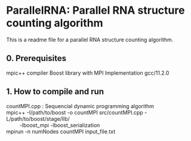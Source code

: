 # ParallelRNA: Parallel RNA structure counting algorithm
This is a readme file for a parallel RNA structure counting algorithm.
## 0. Prerequisites
mpic++ compiler
Boost library with MPI Implementation
gcc/11.2.0

## 1. How to compile and run
countMPI.cpp : Sequencial dynamic programming algorithm <br />
mpic++ -I/path/to/boost -o countMPI src/countMPI.cpp -L/path/to/boost/stage/lib/ <br />
        &emsp; &emsp; -lboost_mpi -lboost_serialization<br />
mpirun -n numNodes countMPI input_file.txt

<!--## 2. Files-->
<!--The following files are included in this folder, in addition to this readme-->
<!--file, readme.md.-->
<!--<ul>-->
<!--<li>md.c: Main C program</li>-->
<!--<li>md.h: Header file for md.c</li>-->
<!--<li>md.in: Input parameter file (to be redirected to the standard input)</li>-->
<!--</ul>-->
<!--![Screen shot of MD simulation](ScreenShot.png)-->
